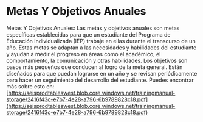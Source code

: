 # Metas Y Objetivos Anuales
Metas Y Objetivos Anuales: Las metas y objetivos anuales son metas específicas establecidas para que un estudiante del Programa de Educación Individualizada (IEP) trabaje en ellas durante el transcurso de un año. Estas metas se adaptan a las necesidades y habilidades del estudiante y ayudan a medir el progreso en áreas como el académico, el comportamiento, la comunicación y otras habilidades. Los objetivos son pasos más pequeños que conducen al logro de la meta general. Están diseñados para que puedan lograrse en un año y se revisan periódicamente para hacer un seguimiento del desarrollo del estudiante.
Puedes encontrar más sobre esto en: [https://seisprodtableswest.blob.core.windows.net/trainingmanual-storage/2416f43c-e7b7-4e28-a796-6b9789828c18.pdf](https://seisprodtableswest.blob.core.windows.net/trainingmanual-storage/2416f43c-e7b7-4e28-a796-6b9789828c18.pdf)